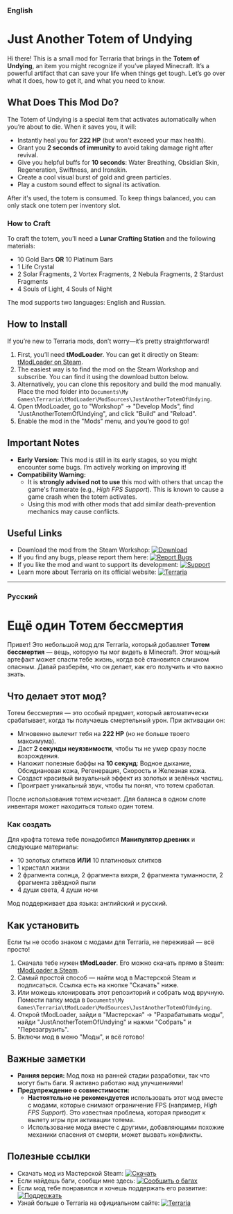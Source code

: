 ### **English**

# Just Another Totem of Undying

Hi there! This is a small mod for Terraria that brings in the **Totem of Undying**, an item you might recognize if you’ve played Minecraft. It’s a powerful artifact that can save your life when things get tough. Let’s go over what it does, how to get it, and what you need to know.

## What Does This Mod Do?
The Totem of Undying is a special item that activates automatically when you’re about to die. When it saves you, it will:
*   Instantly heal you for **222 HP** (but won't exceed your max health).
*   Grant you **2 seconds of immunity** to avoid taking damage right after revival.
*   Give you helpful buffs for **10 seconds**: Water Breathing, Obsidian Skin, Regeneration, Swiftness, and Ironskin.
*   Create a cool visual burst of gold and green particles.
*   Play a custom sound effect to signal its activation.

After it's used, the totem is consumed. To keep things balanced, you can only stack one totem per inventory slot.

### How to Craft
To craft the totem, you’ll need a **Lunar Crafting Station** and the following materials:
- 10 Gold Bars **OR** 10 Platinum Bars
- 1 Life Crystal
- 2 Solar Fragments, 2 Vortex Fragments, 2 Nebula Fragments, 2 Stardust Fragments
- 4 Souls of Light, 4 Souls of Night

The mod supports two languages: English and Russian.

## How to Install
If you’re new to Terraria mods, don’t worry—it’s pretty straightforward!
1.  First, you’ll need **tModLoader**. You can get it directly on Steam: [tModLoader on Steam](https://store.steampowered.com/app/1281930/tModLoader/).
2.  The easiest way is to find the mod on the Steam Workshop and subscribe. You can find it using the download button below.
3.  Alternatively, you can clone this repository and build the mod manually. Place the mod folder into `Documents\My Games\Terraria\tModLoader\ModSources\JustAnotherTotemOfUndying`.
4.  Open tModLoader, go to "Workshop" -> "Develop Mods", find "JustAnotherTotemOfUndying", and click "Build" and "Reload".
5.  Enable the mod in the "Mods" menu, and you’re good to go!

## Important Notes
- **Early Version:** This mod is still in its early stages, so you might encounter some bugs. I’m actively working on improving it!
- **Compatibility Warning:**
    - It is **strongly advised not to use** this mod with others that uncap the game's framerate (e.g., *High FPS Support*). This is known to cause a game crash when the totem activates.
    - Using this mod with other mods that add similar death-prevention mechanics may cause conflicts.

## Useful Links
- Download the mod from the Steam Workshop: [![Download](https://img.shields.io/badge/Download-Workshop-brightgreen)](https://steamcommunity.com/sharedfiles/filedetails/?id=3476341523)
- If you find any bugs, please report them here: [![Report Bugs](https://img.shields.io/badge/Report-Bugs-red)](https://github.com/regw1d/JustAnotherTotemOfUndying/issues)
- If you like the mod and want to support its development: [![Support](https://img.shields.io/badge/Support-Boosty-blue)](https://boosty.to/regw1d)
- Learn more about Terraria on its official website: [![Terraria](https://img.shields.io/badge/Terraria-Official-orange)](https://terraria.org/)

---

### **Русский**

# Ещё один Тотем бессмертия

Привет! Это небольшой мод для Terraria, который добавляет **Тотем бессмертия** — вещь, которую ты мог видеть в Minecraft. Этот мощный артефакт может спасти тебе жизнь, когда всё становится слишком опасным. Давай разберём, что он делает, как его получить и что важно знать.

## Что делает этот мод?
Тотем бессмертия — это особый предмет, который автоматически срабатывает, когда ты получаешь смертельный урон. При активации он:
*   Мгновенно вылечит тебя на **222 HP** (но не больше твоего максимума).
*   Даст **2 секунды неуязвимости**, чтобы ты не умер сразу после возрождения.
*   Наложит полезные баффы на **10 секунд**: Водное дыхание, Обсидиановая кожа, Регенерация, Скорость и Железная кожа.
*   Создаст красивый визуальный эффект из золотых и зелёных частиц.
*   Проиграет уникальный звук, чтобы ты понял, что тотем сработал.

После использования тотем исчезает. Для баланса в одном слоте инвентаря может находиться только один тотем.

### Как создать
Для крафта тотема тебе понадобится **Манипулятор древних** и следующие материалы:
- 10 золотых слитков **ИЛИ** 10 платиновых слитков
- 1 кристалл жизни
- 2 фрагмента солнца, 2 фрагмента вихря, 2 фрагмента туманности, 2 фрагмента звёздной пыли
- 4 души света, 4 души ночи

Мод поддерживает два языка: английский и русский.

## Как установить
Если ты не особо знаком с модами для Terraria, не переживай — всё просто!
1.  Сначала тебе нужен **tModLoader**. Его можно скачать прямо в Steam: [tModLoader в Steam](https://store.steampowered.com/app/1281930/tModLoader/).
2.  Самый простой способ — найти мод в Мастерской Steam и подписаться. Ссылка есть на кнопке "Скачать" ниже.
3.  Или можешь клонировать этот репозиторий и собрать мод вручную. Помести папку мода в `Documents\My Games\Terraria\tModLoader\ModSources\JustAnotherTotemOfUndying`.
4.  Открой tModLoader, зайди в "Мастерская" -> "Разрабатывать моды", найди "JustAnotherTotemOfUndying" и нажми "Собрать" и "Перезагрузить".
5.  Включи мод в меню "Моды", и всё готово!

## Важные заметки
- **Ранняя версия:** Мод пока на ранней стадии разработки, так что могут быть баги. Я активно работаю над улучшениями!
- **Предупреждение о совместимости:**
    - **Настоятельно не рекомендуется** использовать этот мод вместе с модами, которые снимают ограничение FPS (например, *High FPS Support*). Это известная проблема, которая приводит к вылету игры при активации тотема.
    - Использование мода вместе с другими, добавляющими похожие механики спасения от смерти, может вызвать конфликты.

## Полезные ссылки
- Скачать мод из Мастерской Steam: [![Скачать](https://img.shields.io/badge/Скачать-Workshop-brightgreen)](https://steamcommunity.com/sharedfiles/filedetails/?id=3476341523)
- Если найдешь баги, сообщи мне здесь: [![Сообщить о багах](https://img.shields.io/badge/Сообщить-Bugs-red)](https://github.com/regw1d/JustAnotherTotemOfUndying/issues)
- Если мод тебе понравился и хочешь поддержать его развитие: [![Поддержать](https://img.shields.io/badge/Поддержать-Boosty-blue)](https://boosty.to/regw1d)
- Узнай больше о Terraria на официальном сайте: [![Terraria](https://img.shields.io/badge/Terraria-Официальный-orange)](https://terraria.org/)
